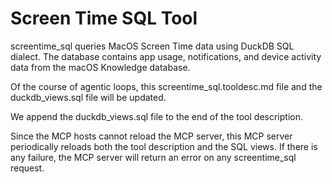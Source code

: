 # Screen Time SQL Tool

screentime_sql queries MacOS Screen Time data using DuckDB SQL dialect. The database contains app usage, notifications, and device activity data from the macOS Knowledge database.

Of the course of agentic loops, this screentime_sql.tooldesc.md file and the duckdb_views.sql file will be updated.

We append the duckdb_views.sql file to the end of the tool description.

Since the MCP hosts cannot reload the MCP server, this MCP server periodically reloads both the tool description and the SQL views.  If there is any failure, the MCP server will return an error on any screentime_sql request.
